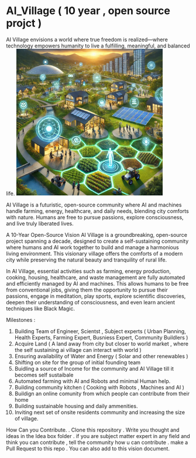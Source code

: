 # AI_Village ( 10 year , open source projct )
AI Village envisions a world where true freedom is realized—where technology empowers humanity to live a fulfilling, meaningful, and balanced life.
<img src="images/aivillage.png" alt="AI Village" width="400" height="400">

AI Village is a futuristic, open-source community where AI and machines handle farming, energy, healthcare, and daily needs, blending city comforts with nature. Humans are free to pursue passions, explore consciousness, and live truly liberated lives.

A 10-Year Open-Source Vision
AI Village is a groundbreaking, open-source project spanning a decade, designed to create a self-sustaining community where humans and AI work together to build and manage a harmonious living environment. This visionary village offers the comforts of a modern city while preserving the natural beauty and tranquility of rural life.

In AI Village, essential activities such as farming, energy production, cooking, housing, healthcare, and waste management are fully automated and efficiently managed by AI and machines. This allows humans to be free from conventional jobs, giving them the opportunity to pursue their passions, engage in meditation, play sports, explore scientific discoveries, deepen their understanding of consciousness, and even learn ancient techniques like Black Magic.

Milestones : 
1. Building Team of Engineer, Scientst , Subject experts ( Urban Planning, Health Experts, Farming Expert, Busniess Expert, Community Buildlers )
2. Acquire Land  ( A land away from city but closer to world market , where the self sustaining ai village can interact with world )
3. Ensuring availability of Water and Energy ( Solar and other renewables )
4. Shifting on site for the group of initial founding team
5. Buidling a source of Income for the community and AI Village till it becomes self sustaibale
6. Automated farming with AI and Robots and minimal Human help.
7. Building community kitchen ( Cooking with Robots , Machines and AI )
8. Buildign an online comunity from which people can contribute from their home
9. Building sustainable housing and daily ammenities.
10. Inviting next set of onsite residents community and increasing the size of village.




How Can you Contribute.
. Clone this repository 
. Write you thought and ideas in the Idea box folder
. if you are subject matter expert in any field and think you can contribute , tell the community how u can contribute
. make a Pull Request to this repo
. You can also add to this vision document.







